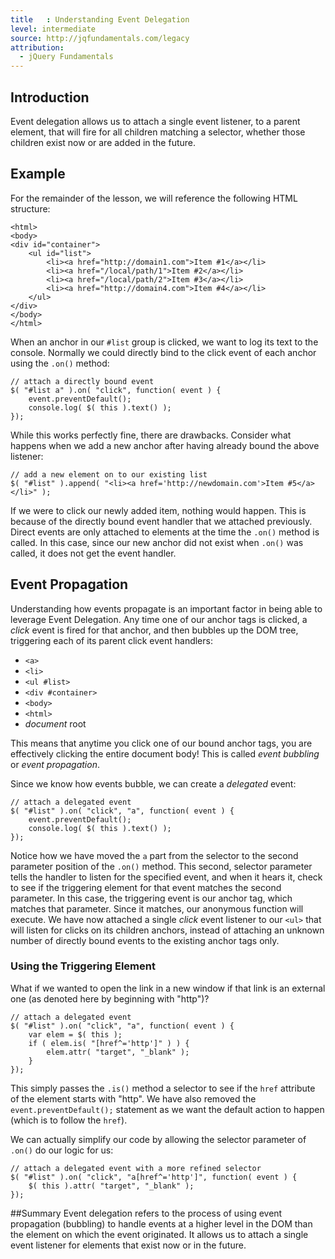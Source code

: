 ```yaml
---
title   : Understanding Event Delegation
level: intermediate
source: http://jqfundamentals.com/legacy
attribution:
  - jQuery Fundamentals
---
```


## Introduction

Event delegation allows us to attach a single event listener, to a parent element, that will fire for all children matching a selector, whether those children exist now or are added in the future.

## Example

For the remainder of the lesson, we will reference the following HTML structure:
```
<html>
<body>
<div id="container">
	<ul id="list">
		<li><a href="http://domain1.com">Item #1</a></li>
		<li><a href="/local/path/1">Item #2</a></li>
		<li><a href="/local/path/2">Item #3</a></li>
		<li><a href="http://domain4.com">Item #4</a></li>
	</ul>
</div>
</body>
</html>
```

When an anchor in our `#list` group is clicked, we want to log its text to the console. Normally we could directly bind to the click event of each anchor using the `.on()` method:

```
// attach a directly bound event
$( "#list a" ).on( "click", function( event ) {
	event.preventDefault();
	console.log( $( this ).text() );
});
```

While this works perfectly fine, there are drawbacks. Consider what happens when we add a new anchor after having already bound the above listener:

```
// add a new element on to our existing list
$( "#list" ).append( "<li><a href='http://newdomain.com'>Item #5</a></li>" );
```

If we were to click our newly added item, nothing would happen. This is because of the directly bound event handler that we attached previously. Direct events are only attached to elements at the time the `.on()` method is called. In this case, since our new anchor did not exist when `.on()` was called, it does not get the event handler.

## Event Propagation

Understanding how events propagate is an important factor in being able to leverage Event Delegation. Any time one of our anchor tags is clicked, a *click* event is fired for that anchor, and then bubbles up the DOM tree, triggering each of its parent click event handlers:

* `<a>`
* `<li>`
* `<ul #list>`
* `<div #container>`
* `<body>`
* `<html>`
* *document* root

This means that anytime you click one of our bound anchor tags, you are effectively clicking the entire document body! This is called *event bubbling* or *event propagation*.

Since we know how events bubble, we can create a *delegated* event: 

```
// attach a delegated event
$( "#list" ).on( "click", "a", function( event ) {
	event.preventDefault();
	console.log( $( this ).text() );
});
```

Notice how we have moved the `a` part from the selector to the second parameter position of the `.on()` method. This second, selector parameter tells the handler to listen for the specified event, and when it hears it, check to see if the triggering element for that event matches the second parameter. In this case, the triggering event is our anchor tag, which matches that parameter. Since it matches, our anonymous function will execute. We have now attached a single *click* event listener to our `<ul>` that will listen for clicks on its children anchors, instead of attaching an unknown number of directly bound events to the existing anchor tags only.

### Using the Triggering Element

What if we wanted to open the link in a new window if that link is an external one (as denoted here by beginning with "http")? 

```
// attach a delegated event
$( "#list" ).on( "click", "a", function( event ) {
	var elem = $( this );
	if ( elem.is( "[href^='http']" ) ) {
		elem.attr( "target", "_blank" );
	}
});
```

This simply passes the `.is()` method a selector to see if the `href` attribute of the element starts with "http". We have also removed the `event.preventDefault();` statement as we want the default action to happen (which is to follow the `href`).

We can actually simplify our code by allowing the selector parameter of `.on()` do our logic for us:

```
// attach a delegated event with a more refined selector
$( "#list" ).on( "click", "a[href^='http']", function( event ) {
	$( this ).attr( "target", "_blank" );
});
```

##Summary
Event delegation refers to the process of using event propagation (bubbling) to handle events at a higher level in the DOM than the element on which the event originated. It allows us to attach a single event listener for elements that exist now or in the future.
